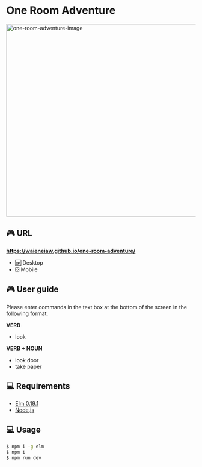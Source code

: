 # One Room Adventure

<img width="512" alt="one-room-adventure-image" src="https://user-images.githubusercontent.com/15177530/94145501-9a50b800-fead-11ea-90ac-5c1bcc0f4bf8.png">

## 🎮 URL

**https://waieneiaw.github.io/one-room-adventure/**

- 🆗 Desktop
- ❎ Mobile

## 🎮 User guide

Please enter commands in the text box at the bottom of the screen in the following format.

**VERB**

- look

**VERB + NOUN**

- look door
- take paper

## 💻 Requirements

- [Elm 0.19.1](https://www.npmjs.com/package/elm)
- [Node.js](https://nodejs.org/en/)

## 💻 Usage

```bash
$ npm i -g elm
$ npm i
$ npm run dev
```
